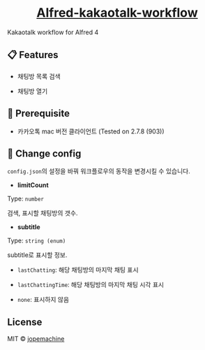 <h1 align="center">
  <a href="#">
		Alfred-kakaotalk-workflow
  </a>
</h1>

Kakaotalk workflow for Alfred 4

## 📋 Features

* 채팅방 목록 검색

* 채팅방 열기

## 📌 Prerequisite

* 카카오톡 mac 버전 클라이언트 (Tested on 2.7.8 (903))

##  🔨 Change config

`config.json`의 설정을 바꿔 워크플로우의 동작을 변경시킬 수 있습니다.

* **limitCount**

Type: `number`

검색, 표시할 채팅방의 갯수.

* **subtitle**

Type: `string (enum)`

subtitle로 표시할 정보.

* `lastChatting`: 해당 채팅방의 마지막 채팅 표시

* `lastChattingTime`: 해당 채팅방의 마지막 채팅 시각 표시

* `none`: 표시하지 않음

## License

MIT © [jopemachine](https://github.com/jopemachine/Alfred-evernote-workflow)

